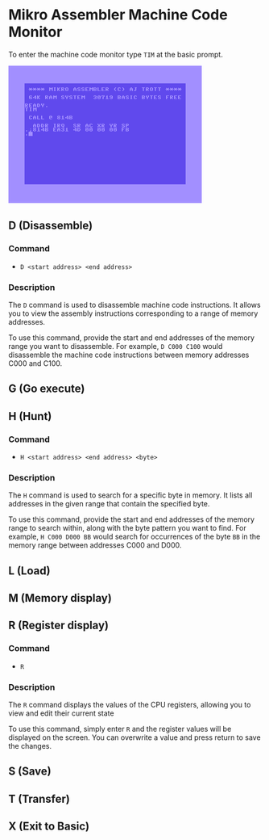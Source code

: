 # Mikro Assembler Machine Code Monitor

To enter the machine code monitor type `TIM` at the basic prompt.

![TIM](images/basic/tim.png)


## D (Disassemble)

### Command
* `D <start address> <end address>`

### Description
The `D` command is used to disassemble machine code instructions. It allows you to view the assembly instructions corresponding to a range of memory addresses.

To use this command, provide the start and end addresses of the memory range you want to disassemble. For example, `D C000 C100` would disassemble the machine code instructions between memory addresses C000 and C100.


## G (Go execute)


## H (Hunt)

### Command
* `H <start address> <end address> <byte>`

### Description
The `H` command is used to search for a specific byte in memory. It lists all addresses in the given range that contain the specified byte.

To use this command, provide the start and end addresses of the memory range to search within, along with the byte pattern you want to find. For example, `H C000 D000 BB` would search for occurrences of the byte `BB` in the memory range between addresses C000 and D000.


## L (Load)

## M (Memory display)


## R (Register display)

### Command
* `R`

### Description
The `R` command displays the values of the CPU registers, allowing you to view and edit their current state

To use this command, simply enter `R` and the register values will be displayed on the screen. You can overwrite a value and press return to save the changes.


## S (Save)

## T (Transfer)

## X (Exit to Basic)
